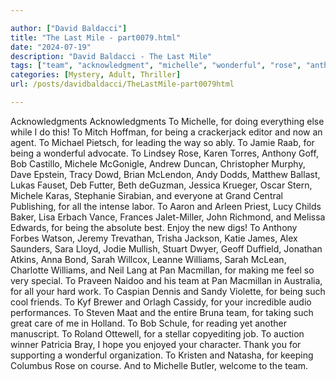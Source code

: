 ```yaml
---

author: ["David Baldacci"]
title: "The Last Mile - part0079.html"
date: "2024-07-19"
description: "David Baldacci - The Last Mile"
tags: ["team", "acknowledgment", "michelle", "wonderful", "rose", "anthony", "bob", "michele", "sarah", "williams", "pan", "macmillan", "everything", "else", "mitch", "hoffman", "crackerjack", "editor", "agent", "michael", "pietsch", "leading", "way", "ably", "jamie"]
categories: [Mystery, Adult, Thriller]
url: /posts/davidbaldacci/TheLastMile-part0079html

---
```



Acknowledgments
Acknowledgments
To Michelle, for doing everything else while I do this!
To Mitch Hoffman, for being a crackerjack editor and now an agent.
To Michael Pietsch, for leading the way so ably.
To Jamie Raab, for being a wonderful advocate.
To Lindsey Rose, Karen Torres, Anthony Goff, Bob Castillo, Michele McGonigle, Andrew Duncan, Christopher Murphy, Dave Epstein, Tracy Dowd, Brian McLendon, Andy Dodds, Matthew Ballast, Lukas Fauset, Deb Futter, Beth deGuzman, Jessica Krueger, Oscar Stern, Michele Karas, Stephanie Sirabian, and everyone at Grand Central Publishing, for all the intense labor.
To Aaron and Arleen Priest, Lucy Childs Baker, Lisa Erbach Vance, Frances Jalet-Miller, John Richmond, and Melissa Edwards, for being the absolute best. Enjoy the new digs!
To Anthony Forbes Watson, Jeremy Trevathan, Trisha Jackson, Katie James, Alex Saunders, Sara Lloyd, Jodie Mullish, Stuart Dwyer, Geoff Duffield, Jonathan Atkins, Anna Bond, Sarah Willcox, Leanne Williams, Sarah McLean, Charlotte Williams, and Neil Lang at Pan Macmillan, for making me feel so very special.
To Praveen Naidoo and his team at Pan Macmillan in Australia, for all your hard work.
To Caspian Dennis and Sandy Violette, for being such cool friends.
To Kyf Brewer and Orlagh Cassidy, for your incredible audio performances.
To Steven Maat and the entire Bruna team, for taking such great care of me in Holland.
To Bob Schule, for reading yet another manuscript.
To Roland Ottewell, for a stellar copyediting job.
To auction winner Patricia Bray, I hope you enjoyed your character. Thank you for supporting a wonderful organization.
To Kristen and Natasha, for keeping Columbus Rose on course.
And to Michelle Butler, welcome to the team.
